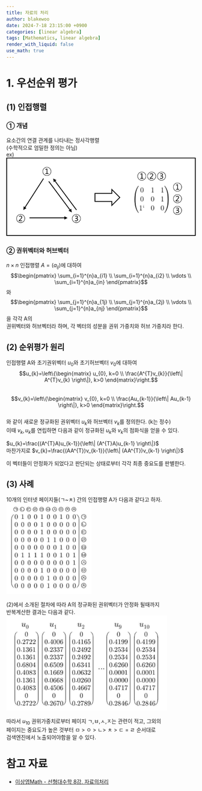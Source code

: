 ```yaml
---
title: 자료의 처리
author: blakewoo
date: 2024-7-18 23:15:00 +0900
categories: [linear algebra]
tags: [Mathematics, linear algebra] 
render_with_liquid: false
use_math: true
---
```


# 1. 우선순위 평가
## (1) 인접행렬
### ① 개념
요소간의 연결 관계를 나타내는 정사각행렬   
(수학적으로 엄밀한 정의는 아님)   
ex)   
![img.png](../../assets/blog/linearAlgebra/linear_algebra_graph1.png)   

### ② 권위벡터와 허브벡터
$n \times n$ 인접행렬 $A=(a_{ij})$에 대하여   
$$\begin{pmatrix}
\sum_{i=1}^{n}a_{i1} \\
\sum_{i=1}^{n}a_{i2} \\
\vdots  \\ \sum_{i=1}^{n}a_{in}
\end{pmatrix}$$와 $$\begin{pmatrix}
\sum_{j=1}^{n}a_{1j} \\
\sum_{j=1}^{n}a_{2j} \\
\vdots  \\ \sum_{j=1}^{n}a_{nj}
\end{pmatrix}$$을 각각 A의   
권위벡터와 허브벡터라 하며, 각 벡터의 성분을 권위 가중치와 허브 가중치라 한다.

## (2) 순위평가 원리
인접행렬 A와 초기권위벡터 $u_{0}$와 초기허브벡터 $v_{0}$에 대하여   
$$u_{k}=\left\{\begin{matrix}
u_{0}, k=0 \\ \frac{A^{T}v_{k}}{\left\| A^{T}v_{k} \right\|}, k>0
\end{matrix}\right.$$   
$$v_{k}=\left\{\begin{matrix}
v_{0}, k=0 \\ \frac{Au_{k-1}}{\left\| Au_{k-1} \right\|}, k>0
\end{matrix}\right.$$   
와 같이 새로운 정규화된 권위벡터 $u_{k}$와 허브벡터 $v_{k}$를 정의한다. (k는 정수)   
이때 $v_{k},u_{k}$를 연립하면 다음과 같이 정규화된 $u_{k}$와 $v_{k}$의 점화식을 얻을 수 있다.

$u_{k}=\frac{(A^{T}A)u_{k-1}}{\left\| (A^{T}A)u_{k-1} \right\|}$   
마찬가지로 $v_{k}=\frac{(AA^{T})v_{k-1}}{\left\| (AA^{T})v_{k-1} \right\|}$   

이 벡터들이 안정화가 되었다고 판단되는 상태로부터 각각 최종 중요도를 판별한다.

## (3) 사례
10개의 인터넷 페이지들(ㄱ~ㅊ) 간의 인접행렬 A가 다음과 같다고 하자.
![img.png](../../assets/blog/linearAlgebra/linear_algebra_matrix1.png)   


(2)에서 소개된 절차에 따라 A의 정규화된 권위벡터가 안정화 될때까지   
반복계산한 결과는 다음과 같다.
![img_1.png](../../assets/blog/linearAlgebra/linear_algebra_matrix2.png)   

따라서 $u_{10}$ 권위가중치로부터 페이지 ㄱ,ㅂ,ㅅ,ㅈ는 관련이 적고, 그외의   
페이지는 중요도가 높은 것부터 ㅁ > ㅇ > ㄴ> ㅊ > ㄷ = ㄹ 순서대로   
검색엔진에서 노출되어야함을 알 수 있다.

# 참고 자료
- [이상엽Math - 선형대수학 8강. 자료의처리](https://youtu.be/YJgyN91hwHw)

